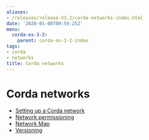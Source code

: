```yaml
---
aliases:
- /releases/release-V3.2/corda-networks-index.html
date: '2020-01-08T09:59:25Z'
menu:
  corda-os-3-2:
    parent: corda-os-3-2-index
tags:
- corda
- networks
title: Corda networks
---
```



# Corda networks



* [Setting up a Corda network](setting-up-a-corda-network.md)
* [Network permissioning](permissioning.md)
* [Network Map](network-map.md)
* [Versioning](versioning.md)



